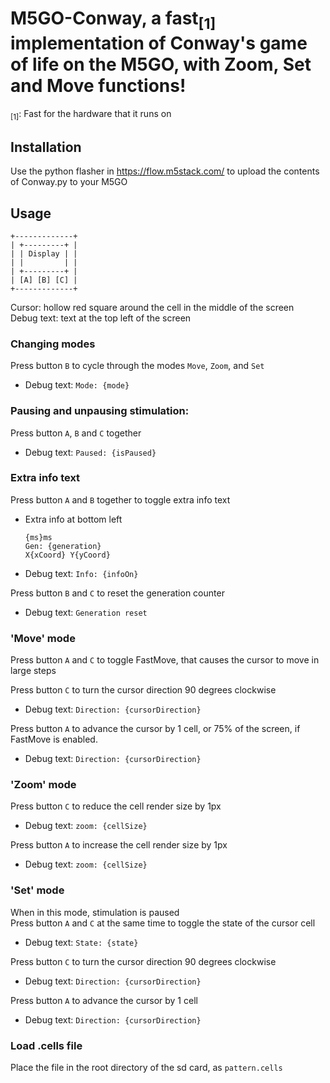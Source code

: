 # M5GO-Conway, a fast<sub>[1]</sub> implementation of Conway's game of life on the M5GO, with Zoom, Set and Move functions!
<sub>[1]</sub>: Fast for the hardware that it runs on
## Installation
Use the python flasher in https://flow.m5stack.com/ to upload the contents of Conway.py to your M5GO

## Usage
```
+-------------+
| +---------+ |
| | Display | |
| |         | |
| +---------+ |
| [A] [B] [C] |
+-------------+
```
Cursor: hollow red square around the cell in the middle of the screen  
Debug text: text at the top left of the screen 

### Changing modes
Press button `B` to cycle through the modes `Move`, `Zoom`, and `Set`  
- Debug text: `Mode: {mode}`  

### Pausing and unpausing stimulation:  
Press button `A`, `B` and `C` together   
- Debug text: `Paused: {isPaused}`  

### Extra info text
Press button `A` and `B` together to toggle extra info text  
- Extra info at bottom left
  ```
  {ms}ms
  Gen: {generation}
  X{xCoord} Y{yCoord}
  ```
 - Debug text: `Info: {infoOn}`

Press button `B` and `C` to reset the generation counter
- Debug text: `Generation reset`

### 'Move' mode
Press button `A` and `C` to toggle FastMove, that causes the cursor to move in large steps  

Press button `C` to turn the cursor direction 90 degrees clockwise   
- Debug text: `Direction: {cursorDirection}`   

Press button `A` to advance the cursor by 1 cell, or 75% of the screen, if FastMove is enabled.  
- Debug text: `Direction: {cursorDirection}`  

### 'Zoom' mode
Press button `C` to reduce the cell render size by 1px
- Debug text: `zoom: {cellSize}`  

Press button `A` to increase the cell render size by 1px   
- Debug text: `zoom: {cellSize}`  

### 'Set' mode
When in this mode, stimulation is paused  
Press button `A` and `C` at the same time to toggle the state of the cursor cell  
- Debug text: `State: {state}`

Press button `C` to turn the cursor direction 90 degrees clockwise  
- Debug text: `Direction: {cursorDirection}`

Press button `A` to advance the cursor by 1 cell
- Debug text: `Direction: {cursorDirection}`

### Load .cells file
Place the file in the root directory of the sd card, as `pattern.cells`
